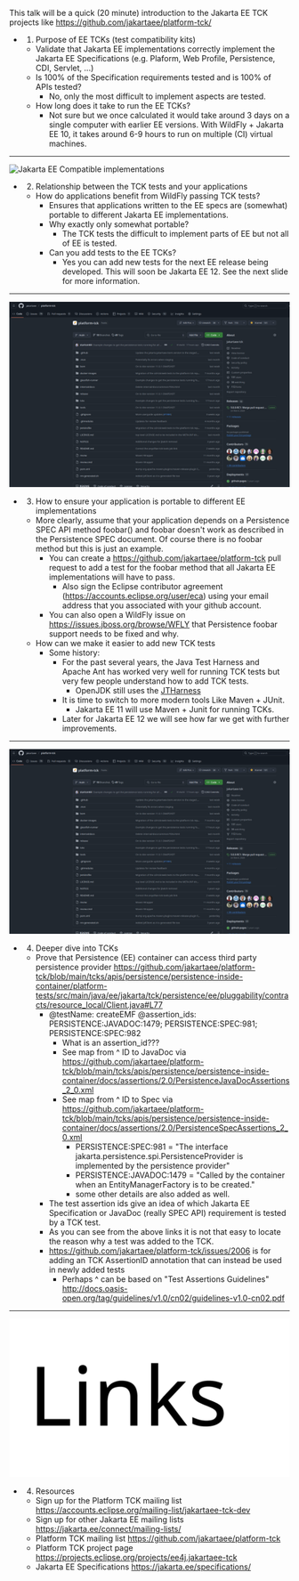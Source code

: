 
This talk will be a quick (20 minute) introduction to the Jakarta EE TCK projects like https://github.com/jakartaee/platform-tck/

- 1. Purpose of EE TCKs (test compatibility kits)
	- Validate that Jakarta EE implementations correctly implement the Jakarta EE Specifications (e.g. Plaform, Web Profile, Persistence, CDI, Servlet, ...)
	- Is 100% of the Specification requirements tested and is 100% of APIs tested?
		- No, only the most difficult to implement aspects are tested.
	- How long does it take to run the EE TCKs?
		- Not sure but we once calculated it would take around 3 days on a single computer with earlier EE versions.  With WildFly + Jakarta EE 10, it takes around 6-9 hours to run on multiple (CI) virtual machines.

---

![Jakarta EE Compatible implementations](https://jakarta.ee/images/jakarta/jakarta-ee-compatible-logo-color.svg "Jakarta EE Compatible implementations")

- 2. Relationship between the TCK tests and your applications
	- How do applications benefit from WildFly passing TCK tests?
		- Ensures that applications written to the EE specs are (somewhat) portable to different Jakarta EE implementations.
		- Why exactly only somewhat portable?
			- The TCK tests the difficult to implement parts of EE but not all of EE is tested.
		- Can you add tests to the EE TCKs?
			- Yes you can add new tests for the next EE release being developed.  This will soon be Jakarta EE 12.  See the next slide for more information.

---

![Platform TCK repository](https://github.com/scottmarlow/talks/raw/refs/heads/main/platformtckrepo.png "Platform TCK repository")

- 3. How to ensure your application is portable to different EE implementations
	- More clearly, assume that your application depends on a Persistence SPEC API method foobar() and foobar doesn't work as described in the Persistence SPEC document.  Of course there is no foobar method but this is just an example.
		- You can create a https://github.com/jakartaee/platform-tck pull request to add a test for the foobar method that all Jakarta EE implementations will have to pass.  
			- Also sign the Eclipse contributor agreement (https://accounts.eclipse.org/user/eca) using your email address that you associated with your github account.
		- You can also open a WildFly issue on https://issues.jboss.org/browse/WFLY that Persistence foobar support needs to be fixed and why.
	- How can we make it easier to add new TCK tests
		- Some history:
			- For the past several years, the Java Test Harness and Apache Ant has worked very well for running TCK tests but very few people understand how to add TCK tests.
				- OpenJDK still uses the [JTHarness](https://github.com/openjdk/jtharness) 
			- It is time to switch to more modern tools Like Maven + JUnit.
				- Jakarta EE 11 will use Maven + Junit for running TCKs.
			- Later for Jakarta EE 12 we will see how far we get with further improvements.

---

![Platform TCK repository](https://github.com/scottmarlow/talks/raw/refs/heads/main/platformtckrepo.png "Platform TCK repository")
- 4. Deeper dive into TCKs
	- Prove that Persistence (EE) container can access third party persistence provider https://github.com/jakartaee/platform-tck/blob/main/tcks/apis/persistence/persistence-inside-container/platform-tests/src/main/java/ee/jakarta/tck/persistence/ee/pluggability/contracts/resource_local/Client.java#L77
		- @testName: createEMF @assertion_ids: PERSISTENCE:JAVADOC:1479; PERSISTENCE:SPEC:981; PERSISTENCE:SPEC:982
			- What is an assertion_id???
			- See map from ^ ID to JavaDoc via https://github.com/jakartaee/platform-tck/blob/main/tcks/apis/persistence/persistence-inside-container/docs/assertions/2.0/PersistenceJavaDocAssertions_2_0.xml
			- See map from ^ ID to Spec via https://github.com/jakartaee/platform-tck/blob/main/tcks/apis/persistence/persistence-inside-container/docs/assertions/2.0/PersistenceSpecAssertions_2_0.xml
				- PERSISTENCE:SPEC:981 = "The interface jakarta.persistence.spi.PersistenceProvider is implemented by the persistence provider"
				- PERSISTENCE:JAVADOC:1479 = "Called by the container when an EntityManagerFactory is to be created."
				- some other details are also added as well.
		- The test assertion ids give an idea of which Jakarta EE Specification or JavaDoc (really SPEC API) requirement is tested by a TCK test.
		- As you can see from the above links it is not that easy to locate the reason why a test was added to the TCK.
		- https://github.com/jakartaee/platform-tck/issues/2006 is for adding an TCK AssertionID annotation that can instead be used in newly added tests
			- Perhaps ^ can be based on "Test Assertions Guidelines" http://docs.oasis-open.org/tag/guidelines/v1.0/cn02/guidelines-v1.0-cn02.pdf 

---

![Resource links](https://github.com/scottmarlow/talks/raw/refs/heads/main/links.png "Resource links")

-  4. Resources
	- Sign up for the Platform TCK mailing list https://accounts.eclipse.org/mailing-list/jakartaee-tck-dev 
	- Sign up for other Jakarta EE mailing lists https://jakarta.ee/connect/mailing-lists/
	- Platform TCK mailing list https://github.com/jakartaee/platform-tck
	- Platform TCK project page https://projects.eclipse.org/projects/ee4j.jakartaee-tck
	- Jakarta EE Specifications https://jakarta.ee/specifications/

